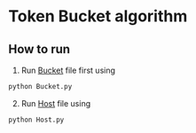 # Token Bucket algorithm
## How to run
1. Run [Bucket](./Bucket.py) file first using
```bash
python Bucket.py
```
2. Run [Host](./Host.py) file using
```bash
python Host.py
```